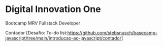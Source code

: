# Digital Innovation One
Bootcamp MRV Fullstack Developer

Contador [Desafio: To-do list:https://github.com/stebsnusch/basecamp-javascript/tree/main/introducao-ao-javascript/contador]
